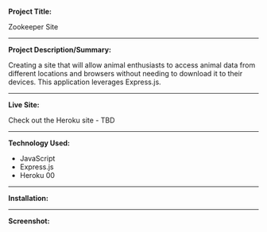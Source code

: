 **Project Title:**

Zookeeper Site

---

**Project Description/Summary:**

Creating a site that will allow animal enthusiasts to access animal data from different locations and browsers without needing to download it to their devices. This application leverages Express.js.

---

**Live Site:**

Check out the Heroku site - TBD 

---

**Technology Used:**

- JavaScript
- Express.js
- Heroku 00

---

**Installation:**


---

**Screenshot:**
![]()

